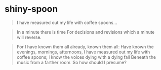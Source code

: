 # shiny-spoon

> I have measured out my life with coffee spoons...

> In a minute there is time
> For decisions and revisions which a minute will reverse.

> For I have known them all already, known them all:
> Have known the evenings, mornings, afternoons,
> I have measured out my life with coffee spoons;
> I know the voices dying with a dying fall
> Beneath the music from a farther room.
>                So how should I presume?

